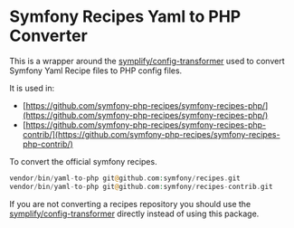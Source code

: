 # Symfony Recipes Yaml to PHP Converter

This is a wrapper around the [symplify/config-transformer](https://github.com/symplify/config-transformer)
used to convert Symfony Yaml Recipe files to PHP config files.

It is used in:

 - [https://github.com/symfony-php-recipes/symfony-recipes-php/](https://github.com/symfony-php-recipes/symfony-recipes-php/)
 - [https://github.com/symfony-php-recipes/symfony-recipes-php-contrib/](https://github.com/symfony-php-recipes/symfony-recipes-php-contrib/)

To convert the official symfony recipes.

```php
vendor/bin/yaml-to-php git@github.com:symfony/recipes.git
vendor/bin/yaml-to-php git@github.com:symfony/recipes-contrib.git
```

If you are not converting a recipes repository you should use the [symplify/config-transformer](https://github.com/symplify/config-transformer)
directly instead of using this package.
